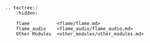 ```{include} README.md
```
```{eval-rst}
.. toctree::
    :hidden:

    flame          <flame/flame.md>
    flame_audio    <flame_audio/flame_audio.md>
    Other Modules  <other_modules/other_modules.md>
```
